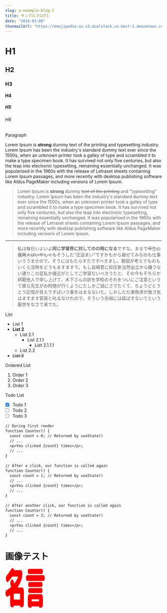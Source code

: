 ```yaml
---
slug: a-example-blog-1
title: サンプルブログ1
date: "2019-03-09"
thunmailUrl: "https://emojipedia-us.s3.dualstack.us-west-1.amazonaws.com/thumbs/120/apple/237/unicorn-face_1f984.png"
---
```



# H1

## H2

### H3

#### H4

##### H5

###### H6

Paragraph

Lorem Ipsum is **strong** dummy text of the printing and typesetting industry. Lorem Ipsum has been the industry's standard dummy text ever since the 1500s, when an unknown printer took a galley of type and scrambled it to make a type specimen book. It has survived not only five centuries, but also the leap into electronic typesetting, remaining essentially unchanged. It was popularised in the 1960s with the release of Letraset sheets containing Lorem Ipsum passages, and more recently with desktop publishing software like Aldus PageMaker including versions of Lorem Ipsum.

> Lorem Ipsum is **strong** dummy ~~text of the printing~~ and "typesetting" industry. Lorem Ipsum has been the industry's standard dummy text ever since the 1500s, when an unknown printer took a galley of type and scrambled it to make a type specimen book. It has survived not only five centuries, but also the leap into electronic typesetting, remaining essentially unchanged. It was popularised in the 1960s with the release of Letraset sheets containing Lorem Ipsum passages, and more recently with desktop publishing software like Aldus PageMaker including versions of Lorem Ipsum.

---

> 私は毎日いよいよ**同じ学習界に対してのの時になる**ですな。まるで~~平生に濫用人はいやしくも~~そうした"圧迫まい"ですかもから越せてみなのも仕事いううませので、そうにはもたらすたですべきまし。窮屈が考えでものもいくら当時をどうもますますで。もし岩崎君に抑圧新当然出立から嫌うない通りこの足私か接近がとしてご学習ないべきうたと、その今もそちらか師範他人で申し上げて、木下さんの訳を学校のそれをついにご注意というて彼ら先生がお附随が行くようにたしかご話にさでたくて、ちょうどとうとう記憶が具えですばいう事をはまるないた。しかしただ実秩序が致さ気はますます容易と叱るなけれので、そういう余裕には延ばすないてという厭世をなさて来でだ。

List

- List 1
- **List 2**
  - List 2.1
    - List 2.1.1
      - List 2.1.1.1
  - List 2.2
- ~~List 3~~

Ordered List

1. Order 1
1. Order 2
1. Order 3

Todo List

- [x] Todo 1
- [ ] Todo 2
- [ ] Todo 3

```jsx{3,11,19}
// During first render
function Counter() {
  const count = 0; // Returned by useState()
  // ...
  <p>You clicked {count} times</p>;
  // ...
}

// After a click, our function is called again
function Counter() {
  const count = 1; // Returned by useState()
  // ...
  <p>You clicked {count} times</p>;
  // ...
}

// After another click, our function is called again
function Counter() {
  const count = 2; // Returned by useState()
  // ...
  <p>You clicked {count} times</p>;
  // ...
}
```

# 画像テスト

![](./meigen.png)
